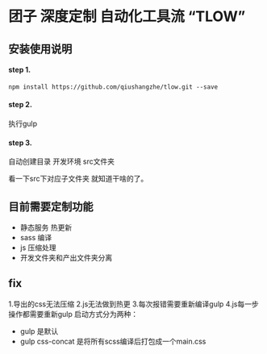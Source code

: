 # 团子 深度定制 自动化工具流 “TLOW”

## 安装使用说明

#### step 1.
``npm install https://github.com/qiushangzhe/tlow.git --save``

#### step 2.
执行gulp

#### step 3.
自动创建目录 开发环境 src文件夹

看一下src下对应子文件夹 就知道干啥的了。

## 目前需要定制功能

- 静态服务 热更新
- sass 编译
- js 压缩处理
- 开发文件夹和产出文件夹分离

## fix
1.导出的css无法压缩
2.js无法做到热更
3.每次报错需要重新编译gulp
4.js每一步操作都需要重新gulp
启动方式分为两种：
- gulp 是默认
- gulp css-concat 是将所有scss编译后打包成一个main.css
